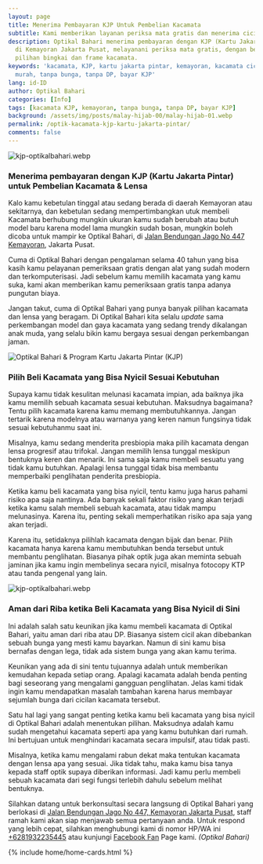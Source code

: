 ```yaml
---
layout: page
title: Menerima Pembayaran KJP Untuk Pembelian Kacamata
subtitle: Kami memberikan layanan periksa mata gratis dan menerima cicilan
description: Optikal Bahari menerima pembayaran dengan KJP (Kartu Jakarta Pintar) berlokasi
  di Kemayoran Jakarta Pusat, melayanani periksa mata gratis, dengan berbagai
  pilihan bingkai dan frame kacamata.
keywords: 'kacamata, KJP, kartu jakarta pintar, kemayoran, kacamata cicilan, kacamata
  murah, tanpa bunga, tanpa DP, bayar KJP'
lang: id-ID
author: Optikal Bahari
categories: [Info]
tags: [kacamata KJP, kemayoran, tanpa bunga, tanpa DP, bayar KJP]
background: /assets/img/posts/malay-hijab-00/malay-hijab-01.webp
permalink: /optik-kacamata-kjp-kartu-jakarta-pintar/
comments: false
---
```


<div class="card shadow p-3 bg-white mb-5">
  <img
    data-src="/assets/img/posts/optikal-bahari-kjp/kjp-optikalbahari-01.webp"
    src="/assets/img/posts/optikal-bahari-kjp/kjp-optikalbahari-01.webp"
    class="card-img-top"
    alt="kjp-optikalbahari.webp">
  <div class="card-body">
    <h3 class="card-title">
      Menerima pembayaran dengan KJP (Kartu Jakarta Pintar) untuk Pembelian Kacamata & Lensa
    </h3>
    <p class="card-text text-left">
      Kalo kamu kebetulan tinggal atau sedang berada di daerah Kemayoran atau sekitarnya, dan kebetulan sedang mempertimbangkan utuk membeli Kacamata berhubung mungkin ukuran kamu sudah berubah atau butuh model baru karena model lama mungkin sudah bosan, mungkin boleh dicoba untuk mampir ke Optikal Bahari, di
      <a href="{{"/lokasi" | relative_url }}" title="Optikal Bahari, Jakarta Pusat">Jalan Bendungan Jago No 447 Kemayoran</a>, Jakarta Pusat.
    </p>
    <p class="card-text text-left">
      Cuma di Optikal Bahari dengan pengalaman selama 40 tahun yang bisa kasih kamu pelayanan pemeriksaan gratis dengan alat yang sudah modern dan terkomputerisasi. Jadi sebelum kamu memilih kacamata yang kamu suka, kami akan memberikan kamu pemeriksaan gratis tanpa adanya pungutan biaya.
    </p>
    <p class="card-text text-left">
      Jangan takut, cuma di Optikal Bahari yang punya banyak pilihan kacamata dan lensa yang beragam. Di Optikal Bahari kita selalu
      <em>update</em>
      sama perkembangan model dan gaya kacamata yang sedang trendy dikalangan anak muda, yang selalu bikin kamu bergaya sesuai dengan perkembangan jaman.
    </p>
  </div>
</div>

<div class="card shadow p-3 bg-white mb-5">
  <img
    data-src="/assets/img/posts/optikal-bahari-kjp/kjp-optikalbahari-02.webp"
    src="/assets/img/posts/optikal-bahari-kjp/kjp-optikalbahari-02.webp"
    class="card-img-top"
    alt="Optikal Bahari & Program Kartu Jakarta Pintar (KJP)">
  <div class="card-body">
    <h3 class="card-title">
      Pilih Beli Kacamata yang Bisa Nyicil Sesuai Kebutuhan
    </h3>
    <p class="card-text text-left">
      Supaya kamu tidak kesulitan melunasi kacamata impian, ada baiknya jika kamu memilih sebuah kacamata sesuai kebutuhan. Maksudnya bagaimana? Tentu pilih kacamata karena kamu memang membutuhkannya. Jangan tertarik karena modelnya atau warnanya yang keren namun fungsinya tidak sesuai kebutuhanmu saat ini.
    </p>
    <p class="card-text text-left">
      Misalnya, kamu sedang menderita presbiopia maka pilih kacamata dengan lensa progresif atau trifokal. Jangan memilih lensa tunggal meskipun bentuknya keren dan menarik. Ini sama saja kamu membeli sesuatu yang tidak kamu butuhkan. Apalagi lensa tunggal tidak bisa membantu memperbaiki penglihatan penderita presbiopia.
    </p>
    <p class="card-text text-left">
      Ketika kamu beli kacamata yang bisa nyicil, tentu kamu juga harus pahami risiko apa saja nantinya. Ada banyak sekali faktor risiko yang akan terjadi ketika kamu salah membeli sebuah kacamata, atau tidak mampu melunasinya. Karena itu, penting sekali memperhatikan risiko apa saja yang akan terjadi.
    </p>
    <p class="card-text text-left">
      Karena itu, setidaknya pilihlah kacamata dengan bijak dan benar. Pilih kacamata hanya karena kamu membutuhkan benda tersebut untuk membantu penglihatan. Biasanya pihak optik juga akan meminta sebuah jaminan jika kamu ingin membelinya secara nyicil, misalnya fotocopy KTP atau tanda pengenal yang lain.
    </p>
  </div>
</div>

<div class="card shadow p-3 bg-white mb-5">
  <img
    data-src="/assets/img/posts/035.webp"
    src="/assets/img/posts/035.webp"
    class="card-img-top"
    alt="kjp-optikalbahari.webp">
  <div class="card-body">
    <h3 class="card-title">
      Aman dari Riba ketika Beli Kacamata yang Bisa Nyicil di Sini
    </h3>
    <p class="card-text text-left">
      Ini adalah salah satu keunikan jika kamu membeli kacamata di Optikal Bahari, yaitu aman dari riba atau DP. Biasanya sistem cicil akan dibebankan sebuah bunga yang mesti kamu bayarkan. Namun di sini kamu bisa bernafas dengan lega, tidak ada sistem bunga yang akan kamu terima.
    </p>
    <p class="card-text text-left">
      Keunikan yang ada di sini tentu tujuannya adalah untuk memberikan kemudahan kepada setiap orang. Apalagi kacamata adalah benda penting bagi seseorang yang mengalami gangguan penglihatan. Jelas kami tidak ingin kamu mendapatkan masalah tambahan karena harus membayar sejumlah bunga dari cicilan kacamata tersebut.
    </p>
    <p class="card-text text-left">
      Satu hal lagi yang sangat penting ketika kamu beli kacamata yang bisa nyicil di Optikal Bahari adalah menentukan pilihan. Maksudnya adalah kamu sudah mengetahui kacamata seperti apa yang kamu butuhkan dari rumah. Ini bertujuan untuk menghindari kacamata secara impulsif, atau tidak pasti.
    </p>
    <p class="card-text text-left">
      Misalnya, ketika kamu mengalami rabun dekat maka tentukan kacamata dengan lensa apa yang sesuai. Jika tidak tahu, maka kamu bisa tanya kepada staff optik supaya diberikan informasi. Jadi kamu perlu membeli sebuah kacamata dari segi fungsi terlebih dahulu sebelum melihat bentuknya.
    </p>
    <p class="card-text text-left">
      Silahkan datang untuk berkonsultasi secara langsung di Optikal Bahari yang berlokasi di
      <a href="{{"/lokasi" | relative_url }}" title="Jalan Bendungan Jago No 447, Kemayoran Jakarta Pusat">Jalan Bendungan Jago No 447, Kemayoran Jakarta Pusat</a>, staff ramah kami akan siap menjawab semua pertanyaan anda. Untuk respond yang lebih cepat, silahkan menghubungi kami di nomor HP/WA ini
      <a
        href="https://api.whatsapp.com/send?phone=6281932235445&text=Hallo%2C+saya+butuh+informasi+lebih+lanjut+mengenai+Optikal+Bahari"
        id="WhatsAppClick"
        class="WhatsAppCall"
        title="Call WhatsApp">+6281932235445</a>
      atau kunjungi
      <a
        href="https://www.facebook.com/optikalbahari"
        id="FBClick"
        title="Facebook Page Optikal Bahari"
        class="FacebookPage">Facebook Fan</a>
      Page kami.
      <em>(Optikal Bahari)</em>
    </p>
  </div>
</div>

{% include home/home-cards.html %}
